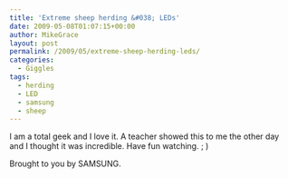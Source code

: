 ```yaml
---
title: 'Extreme sheep herding &#038; LEDs'
date: 2009-05-08T01:07:15+00:00
author: MikeGrace
layout: post
permalink: /2009/05/extreme-sheep-herding-leds/
categories:
  - Giggles
tags:
  - herding
  - LED
  - samsung
  - sheep
---
```

I am a total geek and I love it. A teacher showed this to me the other day and I thought it was incredible. Have fun watching. ; )



Brought to you by SAMSUNG.
